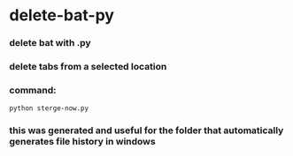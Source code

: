 # delete-bat-py
### delete bat with .py

### delete tabs from a selected location
### command:
````
python sterge-now.py

````


### this was generated and useful for the folder that automatically generates file history in windows
